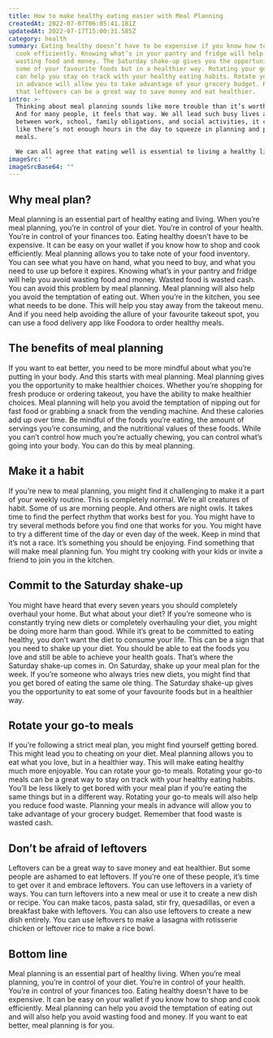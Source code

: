 ```yaml
---
title: How to make healthy eating easier with Meal Planning
createdAt: 2022-07-07T06:05:41.181Z
updatedAt: 2022-07-17T15:00:31.585Z
category: health
summary: Eating healthy doesn’t have to be expensive if you know how to shop and
  cook efficiently. Knowing what’s in your pantry and fridge will help you avoid
  wasting food and money. The Saturday shake-up gives you the opportunity to eat
  some of your favourite foods but in a healthier way. Rotating your go-to meals
  can help you stay on track with your healthy eating habits. Rotate your meals
  in advance will allow you to take advantage of your grocery budget. Remember
  that leftovers can be a great way to save money and eat healthier.
intro: >-
  Thinking about meal planning sounds like more trouble than it’s worth.
  And for many people, it feels that way. We all lead such busy lives and
  between work, school, family obligations, and social activities, it can feel
  like there’s not enough hours in the day to squeeze in planning and prepping
  meals. 

  We can all agree that eating well is essential to living a healthy life. But sticking to healthy eating habits can be challenging and require some serious willpower. Even if you’re committed to good nutrition, finding the time and energy to shop for fresh ingredients, prep them for the week, and reheat them throughout the week is exhausting just thinking about it! Fortunately, there are several sneaky strategies you can use to make healthy eating easier.
imageSrc: ""
imageSrcBase64: ""
---
```


## Why meal plan?

Meal planning is an essential part of healthy eating and living. When you’re meal planning, you’re in control of your diet. You’re in control of your health. You’re in control of your finances too. Eating healthy doesn’t have to be expensive. It can be easy on your wallet if you know how to shop and cook efficiently.
Meal planning allows you to take note of your food inventory. You can see what you have on hand, what you need to buy, and what you need to use up before it expires. Knowing what’s in your pantry and fridge will help you avoid wasting food and money. Wasted food is wasted cash. You can avoid this problem by meal planning.
Meal planning will also help you avoid the temptation of eating out. When you’re in the kitchen, you see what needs to be done. This will help you stay away from the takeout menu. And if you need help avoiding the allure of your favourite takeout spot, you can use a food delivery app like Foodora to order healthy meals.

## The benefits of meal planning

If you want to eat better, you need to be more mindful about what you’re putting in your body. And this starts with meal planning.
Meal planning gives you the opportunity to make healthier choices. Whether you’re shopping for fresh produce or ordering takeout, you have the ability to make healthier choices. Meal planning will help you avoid the temptation of nipping out for fast food or grabbing a snack from the vending machine. And these calories add up over time. Be mindful of the foods you’re eating, the amount of servings you’re consuming, and the nutritional values of these foods.
While you can’t control how much you’re actually chewing, you can control what’s going into your body. You can do this by meal planning.

## Make it a habit

If you’re new to meal planning, you might find it challenging to make it a part of your weekly routine. This is completely normal. We’re all creatures of habit. Some of us are morning people. And others are night owls. It takes time to find the perfect rhythm that works best for you.
You might have to try several methods before you find one that works for you. You might have to try a different time of the day or even day of the week.
Keep in mind that it’s not a race. It’s something you should be enjoying. Find something that will make meal planning fun. You might try cooking with your kids or invite a friend to join you in the kitchen.

## Commit to the Saturday shake-up

You might have heard that every seven years you should completely overhaul your home. But what about your diet? If you’re someone who is constantly trying new diets or completely overhauling your diet, you might be doing more harm than good.
While it’s great to be committed to eating healthy, you don’t want the diet to consume your life. This can be a sign that you need to shake up your diet. You should be able to eat the foods you love and still be able to achieve your health goals.
That’s where the Saturday shake-up comes in. On Saturday, shake up your meal plan for the week. If you’re someone who always tries new diets, you might find that you get bored of eating the same ole thing. The Saturday shake-up gives you the opportunity to eat some of your favourite foods but in a healthier way.

## Rotate your go-to meals

If you’re following a strict meal plan, you might find yourself getting bored. This might lead you to cheating on your diet. Meal planning allows you to eat what you love, but in a healthier way. This will make eating healthy much more enjoyable. You can rotate your go-to meals.
Rotating your go-to meals can be a great way to stay on track with your healthy eating habits. You’ll be less likely to get bored with your meal plan if you’re eating the same things but in a different way.
Rotating your go-to meals will also help you reduce food waste. Planning your meals in advance will allow you to take advantage of your grocery budget. Remember that food waste is wasted cash.

## Don’t be afraid of leftovers

Leftovers can be a great way to save money and eat healthier. But some people are ashamed to eat leftovers. If you’re one of these people, it’s time to get over it and embrace leftovers. You can use leftovers in a variety of ways.
You can turn leftovers into a new meal or use it to create a new dish or recipe. You can make tacos, pasta salad, stir fry, quesadillas, or even a breakfast bake with leftovers.
You can also use leftovers to create a new dish entirely. You can use leftovers to make a lasagna with rotisserie chicken or leftover rice to make a rice bowl.

## Bottom line

Meal planning is an essential part of healthy living. When you’re meal planning, you’re in control of your diet. You’re in control of your health. You’re in control of your finances too. Eating healthy doesn’t have to be expensive. It can be easy on your wallet if you know how to shop and cook efficiently.
Meal planning can help you avoid the temptation of eating out and will also help you avoid wasting food and money. If you want to eat better, meal planning is for you.
